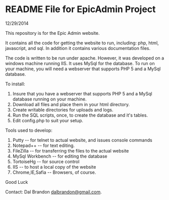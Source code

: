 README File for EpicAdmin Project
=================================
12/29/2014

This repository is for the Epic Admin website.

It contains all the code for getting the website to run, including: php, html,
javascript, and sql.   In addition it contains various documentation files.

The code is written to be run under apache.  However, it was developed on
a windows machine running IIS.  It uses MySql for the database.  To run on
your machine, you will need a webserver that supports PHP 5  and a MySql database.

To install:
1. Insure that you have a webserver that supports PHP 5 and a MySql database running on your machine.
2. Download all files and place them in your html directory. 
3. Create writable directories for uploads and logs.
4. Run the SQL scripts, once, to create the database and it's tables.
5. Edit config.php to suit your setup.

Tools used to develop:
1. Putty -- for telnet to actual website, and issues console commands
2. Notepad++ -- for text editing.
3. FileZilla -- for transferring the files to the actual website
4. MySql Workbench -- for editing the database
5. TortoiseHg -- for source control
6. IIS -- to host a local copy of the website
7. Chrome,IE,Safia -- Browsers, of course.

Good Luck

Contact: Dal Brandon
dalbrandon@gmail.com.